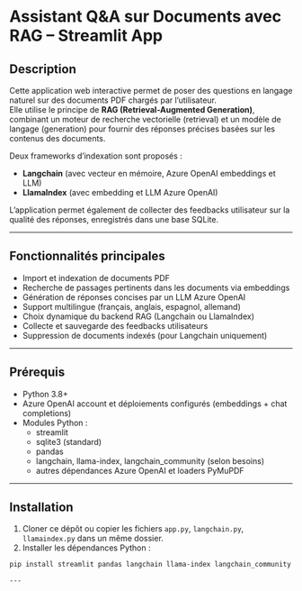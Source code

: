 # Assistant Q&A sur Documents avec RAG – Streamlit App

## Description

Cette application web interactive permet de poser des questions en langage naturel sur des documents PDF chargés par l’utilisateur.  
Elle utilise le principe de **RAG (Retrieval-Augmented Generation)**, combinant un moteur de recherche vectorielle (retrieval) et un modèle de langage (generation) pour fournir des réponses précises basées sur les contenus des documents.

Deux frameworks d’indexation sont proposés :  
- **Langchain** (avec vecteur en mémoire, Azure OpenAI embeddings et LLM)  
- **LlamaIndex** (avec embedding et LLM Azure OpenAI)

L’application permet également de collecter des feedbacks utilisateur sur la qualité des réponses, enregistrés dans une base SQLite.

---

## Fonctionnalités principales

- Import et indexation de documents PDF  
- Recherche de passages pertinents dans les documents via embeddings  
- Génération de réponses concises par un LLM Azure OpenAI  
- Support multilingue (français, anglais, espagnol, allemand)  
- Choix dynamique du backend RAG (Langchain ou LlamaIndex)  
- Collecte et sauvegarde des feedbacks utilisateurs  
- Suppression de documents indexés (pour Langchain uniquement)

---

## Prérequis

- Python 3.8+  
- Azure OpenAI account et déploiements configurés (embeddings + chat completions)  
- Modules Python :  
  - streamlit  
  - sqlite3 (standard)  
  - pandas  
  - langchain, llama-index, langchain_community (selon besoins)  
  - autres dépendances Azure OpenAI et loaders PyMuPDF

---

## Installation

1. Cloner ce dépôt ou copier les fichiers `app.py`, `langchain.py`, `llamaindex.py` dans un même dossier.  
2. Installer les dépendances Python :

```bash
pip install streamlit pandas langchain llama-index langchain_community pymupdf

---


